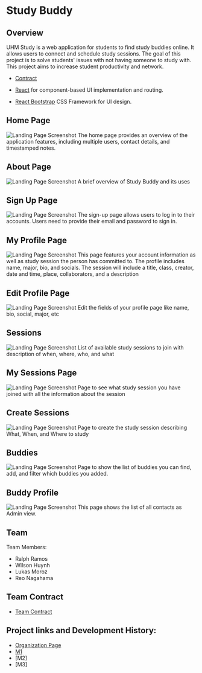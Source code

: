 # Study Buddy

## Overview

UHM Study is a web application for students to find study buddies online. It allows users to connect and schedule study sessions. The goal of this project is to solve students' issues with not having someone to study with. This project aims to increase student productivity and network.

* [Contract](https://docs.google.com/document/d/1CuqpTS5TcGMRY66bBHws0psp6xEzRiAeooaWMurNlUc/edit?usp=sharing) 

* [React](https://reactjs.org/) for component-based UI implementation and routing.
* [React Bootstrap](https://react-bootstrap.github.io/) CSS Framework for UI design.


## Home Page

<img src="doc/front.png" alt="Landing Page Screenshot">
The home page provides an overview of the application features, including multiple users, contact details, and timestamped notes.

## About Page

<img src="doc/frontp2.png" alt="Landing Page Screenshot">
A brief overview of Study Buddy and its uses

## Sign Up Page

<img src="doc/signUp.png" alt="Landing Page Screenshot">
The sign-up page allows users to log in to their accounts. Users need to provide their email and password to sign in.

## My Profile Page

<img src="doc/myProfile.png" alt="Landing Page Screenshot">
This page features your account information as well as study session the person has committed to.  The profile includes name, major, bio, and socials. The session will include a title, class, creator, date and time, place, collaborators, and a description

## Edit Profile Page

<img src="doc/editProf.png" alt="Landing Page Screenshot">
Edit the fields of your profile page like name, bio, social, major, etc

## Sessions

<img src="doc/sess.png" alt="Landing Page Screenshot">
List of available study sessions to join with description of when, where, who, and what

## My Sessions Page

<img src="doc/mySessions.png" alt="Landing Page Screenshot">
Page to see what study session you have joined with all the information about the session

## Create Sessions

<img src="doc/CreateSes.png" alt="Landing Page Screenshot">
Page to create the study session describing What, When, and Where to study

## Buddies

<img src="doc/bud.png" alt="Landing Page Screenshot">
Page to show the list of buddies you can find, add, and filter which buddies you added.

## Buddy Profile

<img src="doc/buddyProfile.png" alt="Landing Page Screenshot">
This page shows the list of all contacts as Admin view.

## Team
Team Members:

- Ralph Ramos
- Wilson Huynh
- Lukas Moroz
- Reo Nagahama

## Team Contract
- [Team Contract](https://docs.google.com/document/d/1CuqpTS5TcGMRY66bBHws0psp6xEzRiAeooaWMurNlUc/edit?tab=t.0)

## Project links and Development History:
 - [Organization Page](https://github.com/uhm-studymax)
 - [M1](https://github.com/orgs/uhm-studymax/projects/1)
 - [M2]
 - [M3]


